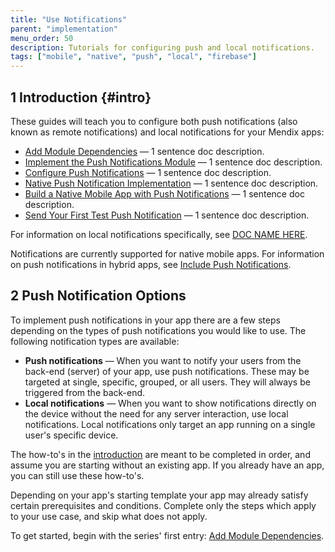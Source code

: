 ```yaml
---
title: "Use Notifications"
parent: "implementation"
menu_order: 50
description: Tutorials for configuring push and local notifications.
tags: ["mobile", "native", "push", "local", "firebase"]
---
```


## 1 Introduction {#intro}

These guides will teach you to configure both push notifications (also known as remote notifications) and local notifications for your Mendix apps:

* [Add Module Dependencies](add-module-depends) — 1 sentence doc description.
* [Implement the Push Notifications Module](notif-implement-module) — 1 sentence doc description.
* [Configure Push Notifications](notif-config-push) — 1 sentence doc description.
* [Native Push Notification Implementation](notif-implement-native) — 1 sentence doc description.
* [Build a Native Mobile App with Push Notifications](notif-build-native) — 1 sentence doc description.
* [Send Your First Test Push Notification](notif-send-test) — 1 sentence doc description.

For information on local notifications specifically, see [DOC NAME HERE](DOCNOTMADEYET).

Notifications are currently supported for native mobile apps. For information on push notifications in hybrid apps, see [Include Push Notifications](DOCNOTMADEYET).

## 2 Push Notification Options

To implement push notifications in your app there are a few steps depending on the types of push notifications you would like to use. The following notification types are available:

* **Push notifications** — When you want to notify your users from the back-end (server) of your app, use push notifications. These may be targeted at single, specific, grouped, or all users. They will always be triggered from the back-end.
* **Local notifications** — When you want to show notifications directly on the device without the need for any server interaction, use local notifications. Local notifications only target an app running on a single user's specific device.

The how-to's in the [introduction](#intro) are meant to be completed in order, and assume you are starting without an existing app. If you already have an app, you can still use these how-to's. 

Depending on your app's starting template your app may already satisfy certain prerequisites and conditions. Complete only the steps which apply to your use case, and skip what does not apply.

To get started, begin with the series' first entry: [Add Module Dependencies](add-module-depends).